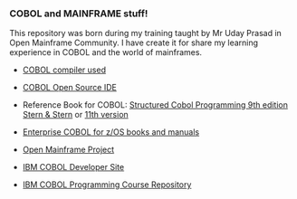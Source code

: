 
### COBOL and MAINFRAME stuff!

This repository was born during my training taught by Mr Uday Prasad in Open Mainframe Community.
I have create it for share my learning experience in COBOL and the world of mainframes.


- [COBOL compiler used](https://sourceforge.net/projects/open-cobol/)

- [COBOL Open Source IDE](https://launchpad.net/cobcide/+download)

- Reference Book for COBOL: [Structured Cobol Programming 9th edition Stern & Stern](https://www.amazon.com/Structured-Cobol-Programming-Year-Beyond/dp/0471318817/ref=sr_1_1?dchild=1&keywords=structured+cobol+stern&qid=1587936393&s=books&sr=1-1 ) or [11th version](https://www.amazon.it/gp/product/0471722618/ref=ox_sc_act_title_2?smid=A9MGRJLU8P3U5&psc=1)

- [Enterprise COBOL for z/OS books and manuals](https://www.ibm.com/support/pages/enterprise-cobol-zos-documentation-library)

- [Open Mainframe Project](https://www.openmainframeproject.org/)

- [IBM COBOL Developer Site](https://developer.ibm.com/technologies/cobol)

- [IBM COBOL Programming Course Repository ](https://github.com/openmainframeproject/cobol-programming-course)
